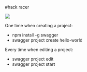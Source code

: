 #hack racer

<img src="https://travis-ci.org/dwms/hack_racer.svg?branch=master">

One time when creating a project:
- npm install -g swagger
- swagger project create hello-world

Every time when editing a project:
- swagger project edit
- swagger project start
